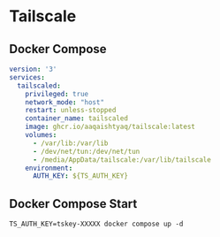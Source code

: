 # Tailscale

## Docker Compose

```yaml
version: '3'
services:
  tailscaled:
    privileged: true
    network_mode: "host"
    restart: unless-stopped
    container_name: tailscaled
    image: ghcr.io/aaqaishtyaq/tailscale:latest
    volumes:
      - /var/lib:/var/lib
      - /dev/net/tun:/dev/net/tun
      - /media/AppData/tailscale:/var/lib/tailscale
    environment:
      AUTH_KEY: ${TS_AUTH_KEY}
```

## Docker Compose Start

```console
TS_AUTH_KEY=tskey-XXXXX docker compose up -d
```
